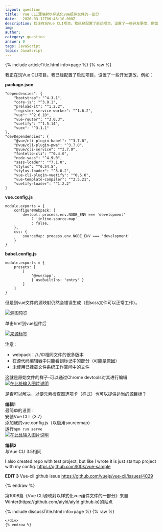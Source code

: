 ```yaml
---
layout: question
title:  Vue CLI源映射以样式化vue组件文件的一部分
date:   2020-03-12T06:43:10.000Z
description: 我正在玩Vue CLI项目。我已经配置了启动项目，设置了一些开发更改，例如：package.json"dependencies"  {    "...
img: 
author: 
category: question
answer: 0
tags: JavaScript
topic: JavaScript
---
```

<div class="article-root">
  <div class="article">
    {% include articleTitle.html info=page %}
    {% raw %}
    <div class="article-content"><p><font style="vertical-align: inherit;"><font style="vertical-align: inherit;">我正在玩Vue CLI项目。</font><font style="vertical-align: inherit;">我已经配置了启动项目，设置了一些开发更改，例如：</font></font></p>

<p><strong><font style="vertical-align: inherit;"><font style="vertical-align: inherit;">package.json</font></font></strong></p>

<pre><code>"dependencies": {<font></font>
    "bootstrap": "^4.3.1",<font></font>
    "core-js": "^3.0.1",<font></font>
    "preload-it": "^1.2.2",<font></font>
    "register-service-worker": "^1.6.2",<font></font>
    "vue": "^2.6.10",<font></font>
    "vue-router": "^3.0.3",<font></font>
    "vuetify": "^1.5.14",<font></font>
    "vuex": "^3.1.1"<font></font>
},<font></font>
"devDependencies": {<font></font>
    "@vue/cli-plugin-babel": "^3.7.0",<font></font>
    "@vue/cli-plugin-pwa": "^3.7.0",<font></font>
    "@vue/cli-service": "^3.7.0",<font></font>
    "fontello-cli": "^0.4.0",<font></font>
    "node-sass": "^4.9.0",<font></font>
    "sass-loader": "^7.1.0",<font></font>
    "stylus": "^0.54.5",<font></font>
    "stylus-loader": "^3.0.2",<font></font>
    "vue-cli-plugin-vuetify": "^0.5.0",<font></font>
    "vue-template-compiler": "^2.5.21",<font></font>
    "vuetify-loader": "^1.2.2"<font></font>
}<font></font>
</code></pre>

<p><strong><font style="vertical-align: inherit;"><font style="vertical-align: inherit;">vue.config.js</font></font></strong></p>

<pre><code>module.exports = {<font></font>
    configureWebpack: {<font></font>
        devtool: process.env.NODE_ENV === 'development'<font></font>
            ? 'inline-source-map'<font></font>
            : false,<font></font>
    },<font></font>
    css: {<font></font>
        sourceMap: process.env.NODE_ENV === 'development'<font></font>
    }<font></font>
}<font></font>
</code></pre>

<p><strong><font style="vertical-align: inherit;"><font style="vertical-align: inherit;">babel.config.js</font></font></strong></p>

<pre><code>module.exports = {<font></font>
    presets: [<font></font>
        [<font></font>
            '@vue/app',<font></font>
            { useBuiltIns: 'entry' }<font></font>
        ]<font></font>
    ]<font></font>
}<font></font>
</code></pre>

<p><font style="vertical-align: inherit;"><font style="vertical-align: inherit;">但是到vue文件的源映射仍然会错误生成（到scss文件可以正常工作）。</font></font></p>

<p><a href="https://www.samyoc.com//uploads/users/11502/images/thumbnails/1583995262780.png" data-src="https://www.samyoc.com//uploads/users/11502/images/1583995262780.png" rel="noreferrer"><img src="https://i.stack.imgur.com/YVSmk.png" alt="源图预览"></a></p>

<p><font style="vertical-align: inherit;"><font style="vertical-align: inherit;">单击href到vue组件后</font></font></p>

<p><a href="https://www.samyoc.com//uploads/users/11502/images/thumbnails/1583995262784.png" data-src="https://www.samyoc.com//uploads/users/11502/images/1583995262784.png" rel="noreferrer"><img src="https://i.stack.imgur.com/TApCx.png" alt="来源标签"></a></p>

<p><font style="vertical-align: inherit;"><font style="vertical-align: inherit;">注意：</font></font></p>

<ul>
<li><font style="vertical-align: inherit;"><font style="vertical-align: inherit;">webpack：//./中相同文件的很多版本</font></font></li>
<li><font style="vertical-align: inherit;"><font style="vertical-align: inherit;">在源代码编辑器中只能看到标记中的部分（可能是原因）</font></font></li>
<li><font style="vertical-align: inherit;"><font style="vertical-align: inherit;">未使用已挂载文件系统工作空间中的文件</font></font></li>
</ul>

<p><font style="vertical-align: inherit;"><font style="vertical-align: inherit;">这就是原始文件的样子-可以通过Chrome devtools对其进行编辑
</font></font><a href="https://www.samyoc.com//uploads/users/11502/images/thumbnails/1583995262786.png" data-src="https://www.samyoc.com//uploads/users/11502/images/1583995262786.png" rel="noreferrer"><img src="https://i.stack.imgur.com/yr1uv.png" alt="在此处输入图片说明"></a></p>

<p><font style="vertical-align: inherit;"><font style="vertical-align: inherit;">是否可以解决，以便元素检查器选项卡（样式）也可以提供适当的源目标？</font></font></p>

<p><strong><font style="vertical-align: inherit;"><font style="vertical-align: inherit;">编辑1</font></font></strong><br><font style="vertical-align: inherit;"><font style="vertical-align: inherit;"> 
最简单的设置：</font></font><br><font style="vertical-align: inherit;"><font style="vertical-align: inherit;">
安装Vue CLI（3.7）</font></font><br><font style="vertical-align: inherit;"><font style="vertical-align: inherit;">
添加我的vue.config.js（以启用sourcemap）</font></font><br><font style="vertical-align: inherit;"><font style="vertical-align: inherit;">
运行</font></font><code>npm run serve</code><br>
<a href="https://www.samyoc.com//uploads/users/11502/images/thumbnails/1583995262787.png" data-src="https://www.samyoc.com//uploads/users/11502/images/1583995262787.png" rel="noreferrer"><img src="https://i.stack.imgur.com/8H3UW.png" alt="在此处输入图片说明"></a></p>

<p><strong><font style="vertical-align: inherit;"><font style="vertical-align: inherit;">编辑2</font></font></strong><br><font style="vertical-align: inherit;"><font style="vertical-align: inherit;"> 
与Vue CLI 3.5相同</font></font></p>

<p>I also created repo with test project, but like I wrote it is just startup project with my config.
<a href="https://github.com/l00k/vue-sample" rel="noreferrer">https://github.com/l00k/vue-sample</a></p>

<p><strong>EDIT 3</strong>
Vue-cli github issue
<a href="https://github.com/vuejs/vue-cli/issues/4029" rel="noreferrer">https://github.com/vuejs/vue-cli/issues/4029</a></p></div>
    {% endraw %}
  </div>
  <p class="winter_mark">第1008篇《Vue CLI源映射以样式化vue组件文件的一部分》来自Winter(https://github.com/aiyld/aiyld.github.io)的站点</p>
  <div class="discuss-wrapper">
    {% include discussTitle.html info=page %}
    {% raw %}
    <div class="discuss-list">
    
    </div>
    {% endraw %}
  </div>
<div>
